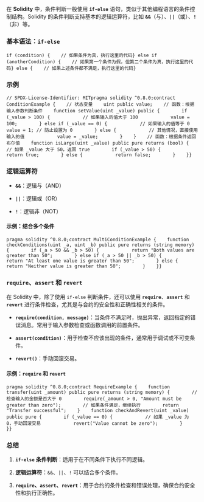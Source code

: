 在 **Solidity** 中，条件判断一般使用 **`if-else`** 语句，类似于其他编程语言的条件控制结构。Solidity 的条件判断支持基本的逻辑运算符，比如 **`&&`**（与）、**`||`**（或）、**`!`**（非）等。

### 基本语法：`if-else`

```Solidity
if (condition) {    // 如果条件为真，执行这里的代码} else if (anotherCondition) {    // 如果第一个条件为假，但第二个条件为真，执行这里的代码} else {    // 如果上述条件都不满足，执行这里的代码}
```

### 示例

```Solidity
// SPDX-License-Identifier: MITpragma solidity ^0.8.0;contract ConditionExample {    // 状态变量    uint public value;    // 函数：根据输入参数判断条件    function setValue(uint _value) public {        if (_value > 100) {            // 如果输入的值大于 100            value = 100;        } else if (_value == 0) {            // 如果输入的值等于 0            value = 1; // 防止设置为 0        } else {            // 其他情况，直接使用输入的值            value = _value;        }    }    // 函数：根据条件返回布尔值    function isLarge(uint _value) public pure returns (bool) {        // 如果 _value 大于 50，返回 true        if (_value > 50) {            return true;        } else {            return false;        }    }}
```

### 逻辑运算符

- **`&&`**：逻辑与（AND）
  
- **`||`**：逻辑或（OR）
  
- **`!`**：逻辑非（NOT）
  

#### 示例：结合多个条件

```Plain
pragma solidity ^0.8.0;contract MultiConditionExample {    function checkConditions(uint _a, uint _b) public pure returns (string memory) {        if (_a > 50 && _b > 50) {            return "Both values are greater than 50";        } else if (_a > 50 || _b > 50) {            return "At least one value is greater than 50";        } else {            return "Neither value is greater than 50";        }    }}
```

### `require`、`assert` 和 `revert`

在 Solidity 中，除了使用 `if-else` 判断条件，还可以使用 **`require`**、**`assert`** 和 **`revert`** 进行条件检查，尤其是与合约的安全性和正确性相关的条件。

- **`require(condition, message)`**：当条件不满足时，抛出异常，返回指定的错误消息。常用于输入参数检查或函数调用的前置条件。
  
- **`assert(condition)`**：用于检查不应该出现的条件，通常用于调试或不可变条件。
  
- **`revert()`**：手动回滚交易。
  

#### 示例：`require` 和 `revert`

```Plain
pragma solidity ^0.8.0;contract RequireExample {    function transfer(uint _amount) public pure returns (string memory) {        // 检查输入的金额是否大于 0        require(_amount > 0, "Amount must be greater than zero");        // 如果条件满足，继续执行        return "Transfer successful";    }    function checkAndRevert(uint _value) public pure {        if (_value == 0) {            // 如果 _value 为 0，手动回滚交易            revert("Value cannot be zero");        }    }}
```

### 总结

1. **`if-else`** **条件判断**：适用于在不同条件下执行不同逻辑。
  
2. **逻辑运算符**：`&&`、`||`、`!` 可以结合多个条件。
  
3. **`require`****、****`assert`****、****`revert`**：用于合约的条件检查和错误处理，确保合约安全性和执行正确性。